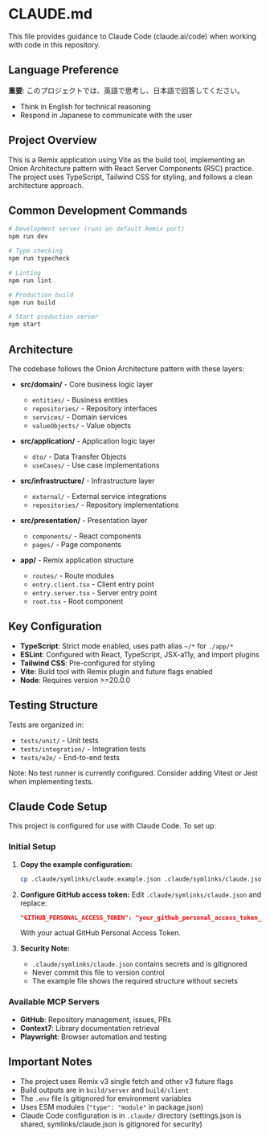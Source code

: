 # CLAUDE.md

This file provides guidance to Claude Code (claude.ai/code) when working with code in this repository.

## Language Preference

**重要**: このプロジェクトでは、英語で思考し、日本語で回答してください。
- Think in English for technical reasoning
- Respond in Japanese to communicate with the user

## Project Overview

This is a Remix application using Vite as the build tool, implementing an Onion Architecture pattern with React Server Components (RSC) practice. The project uses TypeScript, Tailwind CSS for styling, and follows a clean architecture approach.

## Common Development Commands

```bash
# Development server (runs on default Remix port)
npm run dev

# Type checking
npm run typecheck

# Linting
npm run lint

# Production build
npm run build

# Start production server
npm start
```

## Architecture

The codebase follows the Onion Architecture pattern with these layers:

- **src/domain/** - Core business logic layer
  - `entities/` - Business entities
  - `repositories/` - Repository interfaces
  - `services/` - Domain services
  - `valueObjects/` - Value objects

- **src/application/** - Application logic layer
  - `dto/` - Data Transfer Objects
  - `useCases/` - Use case implementations

- **src/infrastructure/** - Infrastructure layer
  - `external/` - External service integrations
  - `repositories/` - Repository implementations

- **src/presentation/** - Presentation layer
  - `components/` - React components
  - `pages/` - Page components

- **app/** - Remix application structure
  - `routes/` - Route modules
  - `entry.client.tsx` - Client entry point
  - `entry.server.tsx` - Server entry point
  - `root.tsx` - Root component

## Key Configuration

- **TypeScript**: Strict mode enabled, uses path alias `~/*` for `./app/*`
- **ESLint**: Configured with React, TypeScript, JSX-a11y, and import plugins
- **Tailwind CSS**: Pre-configured for styling
- **Vite**: Build tool with Remix plugin and future flags enabled
- **Node**: Requires version >=20.0.0

## Testing Structure

Tests are organized in:
- `tests/unit/` - Unit tests
- `tests/integration/` - Integration tests
- `tests/e2e/` - End-to-end tests

Note: No test runner is currently configured. Consider adding Vitest or Jest when implementing tests.

## Claude Code Setup

This project is configured for use with Claude Code. To set up:

### Initial Setup

1. **Copy the example configuration:**
   ```bash
   cp .claude/symlinks/claude.example.json .claude/symlinks/claude.json
   ```

2. **Configure GitHub access token:**
   Edit `.claude/symlinks/claude.json` and replace:
   ```json
   "GITHUB_PERSONAL_ACCESS_TOKEN": "your_github_personal_access_token_here"
   ```
   
   With your actual GitHub Personal Access Token.

3. **Security Note:**
   - `.claude/symlinks/claude.json` contains secrets and is gitignored
   - Never commit this file to version control
   - The example file shows the required structure without secrets

### Available MCP Servers

- **GitHub**: Repository management, issues, PRs
- **Context7**: Library documentation retrieval  
- **Playwright**: Browser automation and testing

## Important Notes

- The project uses Remix v3 single fetch and other v3 future flags
- Build outputs are in `build/server` and `build/client`
- The `.env` file is gitignored for environment variables
- Uses ESM modules (`"type": "module"` in package.json)
- Claude Code configuration is in `.claude/` directory (settings.json is shared, symlinks/claude.json is gitignored for security)